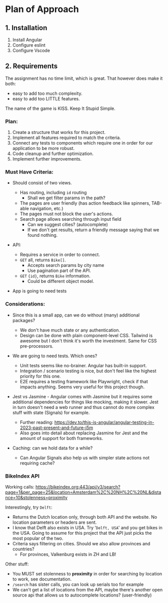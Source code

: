 # Plan of Approach

## 1. Installation

1. Install Angular
1. Configure eslint
1. Configure Vscode

## 2. Requirements

The assignment has no time limit, which is great. That however does make it both:

- easy to add too much complexity.
- easy to add too LITTLE features.

The name of the game is KISS. Keep It Stupid Simple.

### Plan:

1. Create a structure that works for this project.
1. Implement all features required to match the criteria.
1. Connect any tests to components which require one in order for our application to be more robust.
1. Code cleanup and further optimization.
1. Implement further improvements.

### Must Have Criteria:

- Should consist of two views.

  - Has routing, including `id` routing
    - Shall we get filter params in the path?
  - The pages are user friendly (has action feedback like spinners, TAB-able navigation, etc.)
  - The pages must not block the user's actions.
  - Search page allows searching through input field
    - Can we suggest cities? (autocomplete)
    - If we don't get results, return a friendly message saying that we found nothing.

- API:
  - Requires a service in order to connect.
  - `GET` all, returns `Bike[]`.
    - Accepts search params by city name
    - Use pagination part of the API.
  - `GET` `{id}`, returns `Bike` information.
    - Could be different object model.
- App is going to need tests

### Considerations:

- Since this is a small app, can we do without (many) additional packages?
  - We don't have much state or any authentication.
  - Design can be done with plain component-level CSS. Tailwind is awesome but I don't think it's worth the investment. Same for CSS pre-processors.
- We are going to need tests. Which ones?

  - Unit tests seems like no-brainer. Angular has built-in support.
  - Integration / scenario testing is nice, but don't feel like the highest priority for this one.
  - E2E requires a testing framework like Playwright, check if that impacts anything. Seems very useful for this project though.

- Jest vs Jasmine - Angular comes with Jasmine but it requires some additional dependencies for things like mocking, making it slower. Jest in turn doesn't need a web runner and thus cannot do more complex stuff with state (Signals) for example.
  - Further reading: https://dev.to/this-is-angular/angular-testing-in-2023-past-present-and-future-j5m
  - Also goes into detail about replacing Jasmine for Jest and the amount of support for both frameworks.

- Caching: can we hold data for a while?
  - Can Angular Signals also help us with simpler state actions not requiring cache?

### BikeIndex API

Working calls:
https://bikeindex.org:443/api/v3/search?page=1&per_page=25&location=Amsterdam%2C%20NH%2C%20NL&distance=10&stolenness=proximity

Interestingly, try `Delft`:

- Returns the Dutch location only, through both API and the website. No location parameters or headers are sent.
- I know that Delft also exists in USA. Try '`Delft, USA`' and you get bikes in the USA. Going to assume for this project that the API just picks the most popular of the two.
- Criteria says filtering on cities. Should we also allow provinces and countries?
  - For provinces, Valkenburg exists in ZH and LB!

Other stuff:

- You MUST set stolenness to **proximity** in order for searching by location to work, see documentation.
- `/search` has sister calls, you can look up serials too for example
- We can't get a list of locations from the API, maybe there's another open source api that allows us to autocomplete locations? (user-friendly)
